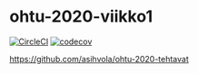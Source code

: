 # ohtu-2020-viikko1
[![CircleCI](https://circleci.com/gh/asihvola/ohtu-2020-viikko1.svg?style=svg)](https://circleci.com/gh/asihvola/ohtu-2020-viikko1)
[![codecov](https://codecov.io/gh/asihvola/ohtu-2020-viikko1/branch/master/graph/badge.svg)](https://codecov.io/gh/asihvola/ohtu-2020-viikko1)

https://github.com/asihvola/ohtu-2020-tehtavat
